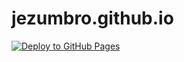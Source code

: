 # jezumbro.github.io

[![Deploy to GitHub Pages](https://github.com/jezumbro/jezumbro.github.io/actions/workflows/deploy.yml/badge.svg)](https://github.com/jezumbro/jezumbro.github.io/actions/workflows/deploy.yml)
